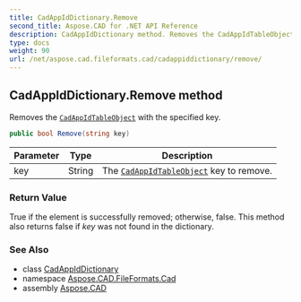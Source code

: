 ```yaml
---
title: CadAppIdDictionary.Remove
second_title: Aspose.CAD for .NET API Reference
description: CadAppIdDictionary method. Removes the CadAppIdTableObject with the specified key
type: docs
weight: 90
url: /net/aspose.cad.fileformats.cad/cadappiddictionary/remove/
---
```

## CadAppIdDictionary.Remove method

Removes the [`CadAppIdTableObject`](../../../aspose.cad.fileformats.cad.cadtables/cadappidtableobject/) with the specified key.

```csharp
public bool Remove(string key)
```

| Parameter | Type | Description |
| --- | --- | --- |
| key | String | The [`CadAppIdTableObject`](../../../aspose.cad.fileformats.cad.cadtables/cadappidtableobject/) key to remove. |

### Return Value

True if the element is successfully removed; otherwise, false. This method also returns false if *key* was not found in the dictionary.

### See Also

* class [CadAppIdDictionary](../)
* namespace [Aspose.CAD.FileFormats.Cad](../../cadappiddictionary/)
* assembly [Aspose.CAD](../../../)


